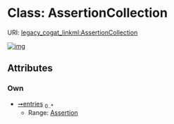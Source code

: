 
# Class: AssertionCollection



URI: [legacy_cogat_linkml:AssertionCollection](https://w3id.org/rwblair/legacy-cogat-linkml/AssertionCollection)


[![img](https://yuml.me/diagram/nofunky;dir:TB/class/[Assertion]<entries%200..*-++[AssertionCollection],[Assertion])](https://yuml.me/diagram/nofunky;dir:TB/class/[Assertion]<entries%200..*-++[AssertionCollection],[Assertion])

## Attributes


### Own

 * [➞entries](assertionCollection__entries.md)  <sub>0..\*</sub>
     * Range: [Assertion](Assertion.md)
